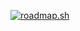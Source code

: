 <a href="https://roadmap.sh"><img src="https://roadmap.sh/card/wide/677894d870129741a82468c1?variant=light" alt="roadmap.sh"/></a>

<!--
## Hi there 👋
**hamduuye/hamduuye** is a ✨ _special_ ✨ repository because its `README.md` (this file) appears on your GitHub profile.

Here are some ideas to get you started:

- 🔭 I’m currently working on ...
- 🌱 I’m currently learning ...
- 👯 I’m looking to collaborate on ...
- 🤔 I’m looking for help with ...
- 💬 Ask me about ...
- 📫 How to reach me: ...
- 😄 Pronouns: ...
- ⚡ Fun fact: ...
-->
